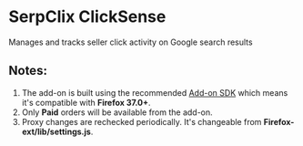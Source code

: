 # SerpClix ClickSense

Manages and tracks seller click activity on Google search results

## Notes:

1. The add-on is built using the recommended [Add-on SDK](https://developer.mozilla.org/en-US/Add-ons/SDK) which means
  it's compatible with **Firefox 37.0+**.
2. Only **Paid** orders will be available from the add-on.
3. Proxy changes are rechecked periodically. It's changeable from **Firefox-ext/lib/settings.js**.
